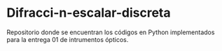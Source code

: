 # Difracci-n-escalar-discreta
Repositorio donde se encuentran los códigos en Python implementados para la entrega 01 de intrumentos ópticos.
